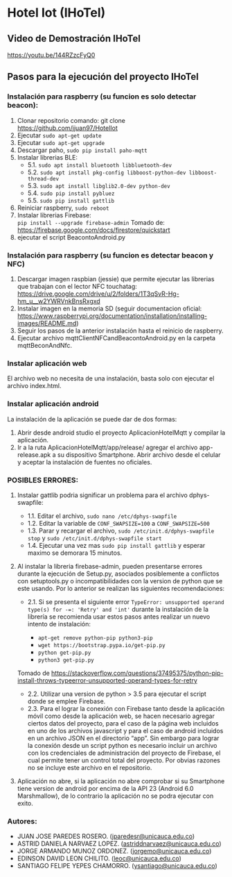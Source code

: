 # Hotel Iot (IHoTel)
## Video de Demostración IHoTel
https://youtu.be/144RZzcFyQ0
## Pasos para la ejecución del proyecto IHoTel

### Instalación para raspberry (su funcion es solo detectar beacon):
1. Clonar repositorio comando: git clone https://github.com/jjuan97/HotelIot
2. Ejecutar `sudo apt-get update`
3. Ejecutar `sudo apt-get upgrade`
4. Descargar paho, `sudo pip install paho-mqtt`
5. Instalar librerias BLE:
    - 5.1. `sudo apt install bluetooth libbluetooth-dev`
    - 5.2. `sudo apt install pkg-config libboost-python-dev libboost-thread-dev`
    - 5.3. `sudo apt install libglib2.0-dev python-dev`
    - 5.4. `sudo pip install pybluez`
    - 5.5. `sudo pip install gattlib`
6. Reiniciar raspberry, `sudo reboot`
7. Instalar librerias Firebase:    
    `pip install --upgrade firebase-admin`
    Tomado de: https://firebase.google.com/docs/firestore/quickstart
8. ejecutar el script BeacontoAndroid.py

### Instalación para raspberry (su funcion es detectar beacon y NFC)
1. Descargar imagen raspbian (jessie) que permite ejecutar las librerias que trabajan con el lector NFC touchatag: https://drive.google.com/drive/u/2/folders/1T3qSvR-Hg-hm_u__w2YWRVnkBnsRxgxd
2. Instalar imagen en la memoria SD (seguir documentacion oficial: https://www.raspberrypi.org/documentation/installation/installing-images/README.md)
3. Seguir los pasos de la anterior instalación hasta el reinicio de raspberry.
4. Ejecutar archivo mqttClientNFCandBeacontoAndroid.py en la carpeta mqttBeconAndNfc.

### Instalar aplicación web
El archivo web no necesita de una instalación, basta solo con ejecutar el archivo index.html.

### Instalar aplicación android
La instalación de la aplicación se puede dar de dos formas:
1. Abrir desde android studio el proyecto AplicacionHotelMqtt y compilar la aplicación.
2. Ir a la ruta AplicacionHotelMqtt/app/release/ agregar el archivo app-release.apk a su dispositivo Smartphone. Abrir archivo desde el celular y aceptar la instalación de fuentes no oficiales.

### POSIBLES ERRORES: 
1. Instalar gattlib podria significar un problema para el archivo dphys-swapfile:
    - 1.1. Editar el archivo, `sudo nano /etc/dphys-swapfile`
    - 1.2. Editar la variable de `CONF_SWAPSIZE=100` a `CONF_SWAPSIZE=500`
    - 1.3. Parar y recargar el archivo, `sudo /etc/init.d/dphys-swapfile stop` y `sudo /etc/init.d/dphys-swapfile start`
    - 1.4. Ejecutar una vez mas `sudo pip install gattlib` y esperar maximo se demorara 15 minutos.
    
2. Al instalar la libreria firebase-admin, pueden presentarse errores durante la ejecución de Setup.py, asociados posiblemente a conflictos con setuptools.py o incompatibilidades con la version de python que se este usando. Por lo anterior se realizan las siguientes recomendaciones:
    - 2.1. Si se presenta el siguiente error `TypeError: unsupported operand type(s) for -=: 'Retry' and 'int'` durante la instalación de la librería se recomienda usar estos pasos antes realizar un nuevo intento de instalación:

        - `apt-get remove python-pip python3-pip`
        - `wget https://bootstrap.pypa.io/get-pip.py`
        - `python get-pip.py`
        - `python3 get-pip.py`
        
    Tomado de https://stackoverflow.com/questions/37495375/python-pip-install-throws-typeerror-unsupported-operand-types-for-retry
    
    - 2.2. Utilizar una version de python > 3.5 para ejecutar el script donde se emplee Firebase.
    - 2.3. Para el lograr la conexión con Firebase tanto desde la aplicación móvil como desde la aplicación web, se hacen necesario agregar ciertos datos del proyecto, para el caso de la página web incluidos en uno de los archivos javascript y para el caso de android incluidos en un archivo JSON en el directorio “app”.  Sin embargo para lograr la conexión desde un script python es necesario incluir un archivo con los credenciales de administración del proyecto de Firebase, el cual permite tener un control total del proyecto. Por obvias razones no se incluye este archivo en el repositorio.
3. Aplicación no abre, si la aplicación no abre comprobar si su Smartphone tiene version de android por encima de la API 23 (Android 6.0 Marshmallow), de lo contrario la aplicación no se podra ejecutar con exito.

### Autores:
- JUAN JOSE PAREDES ROSERO. (jparedesr@unicauca.edu.co)
- ASTRID DANIELA NARVAEZ LOPEZ. (astriddnarvaez@unicauca.edu.co)
- JORGE ARMANDO MUNOZ ORDONEZ. (jorgemo@unicauca.edu.co)
- EDINSON DAVID LEON CHILITO. (leoc@unicauca.edu.co)
- SANTIAGO FELIPE YEPES CHAMORRO. (ysantiago@unicauca.edu.co)
